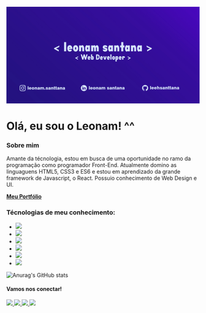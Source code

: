 ![alt text](https://github.com/leehsanttana/leehsanttana/blob/master/banner.jpg?raw=true)

<h1>Olá, eu sou o Leonam! ^^</h1>

<h3>Sobre mim</h3>

Amante da técnologia, estou em busca de uma oportunidade no ramo da programação como programador Front-End. Atualmente domino as linguaguens HTML5, CSS3 e ES6 e estou em aprendizado da grande framework de Javascript, o React. Possuio conhecimento de Web Design e UI.

<a href="https://leehsanttana.github.io/personal-portfolio/" target="_blanck"><b>Meu Portfólio</b></a>

<h3>Técnologias de meu conhecimento:</h3>

<ul>
  <li><img src="https://img.shields.io/badge/React-20232A?style=for-the-badge&logo=react&logoColor=61DAFB" /></li>
  <li><img src="https://img.shields.io/badge/HTML5-E34F26?style=for-the-badge&logo=html5&logoColor=white" /></li>
  <li><img src="https://img.shields.io/badge/CSS3-1572B6?style=for-the-badge&logo=css3&logoColor=white" /></li>
  <li><img src="https://img.shields.io/badge/JavaScript-F7DF1E?style=for-the-badge&logo=javascript&logoColor=black" /></li>
  <li><img src="https://img.shields.io/badge/Bootstrap-563D7C?style=for-the-badge&logo=bootstrap&logoColor=white" /></li>
  <li><img src="https://img.shields.io/badge/Adobe%20Photoshop-31A8FF?style=for-the-badge&logo=Adobe%20Photoshop&logoColor=black" /></li>
</ul>

![Anurag's GitHub stats](https://github-readme-stats.vercel.app/api?username=anuraghazra&show_icons=true&theme=synthwave)

<h4>Vamos nos conectar!</h4

<p> 
  <a href="https://www.linkedin.com/in/leonam-santana-5352a61b3/">
    <img src="https://img.shields.io/badge/LinkedIn-0077B5?style=for-the-badge&logo=linkedin&logoColor=white" />
  </a> 
  <a href="https://github.com/leehsanttana/">
    <img src="https://img.shields.io/badge/GitHub-100000?style=for-the-badge&logo=github&logoColor=white" />
  </a> 
  <a href="https://www.instagram.com/leonam.santtana/?igshid=s2debj44nc6v/">
    <img src="https://img.shields.io/badge/Instagram-E4405F?style=for-the-badge&logo=instagram&logoColor=white" />
  </a> 
  <a href="https://api.whatsapp.com/send?phone=5521976370007/">
    <img src="https://img.shields.io/badge/WhatsApp-25D366?style=for-the-badge&logo=whatsapp&logoColor=white" />
  </a>   
</p>
